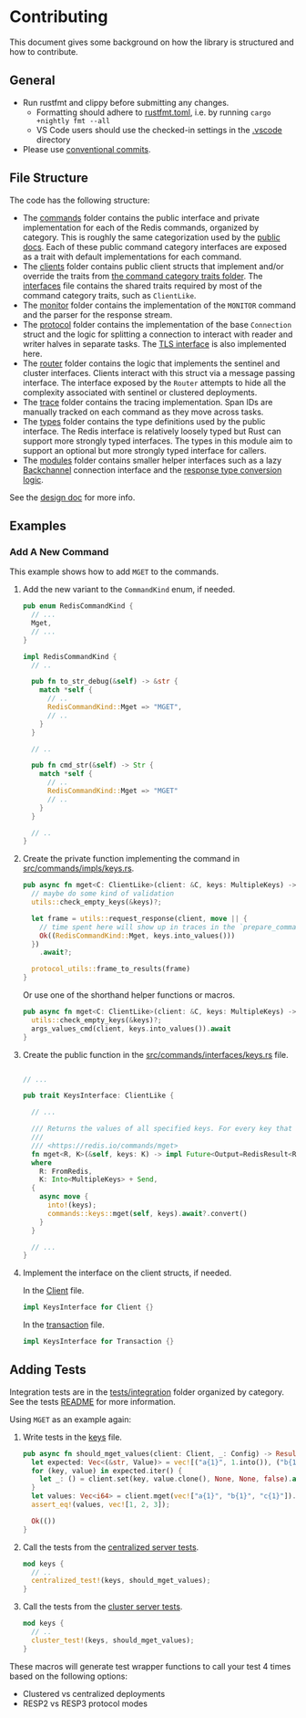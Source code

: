# Contributing

This document gives some background on how the library is structured and how to contribute.

## General

* Run rustfmt and clippy before submitting any changes.
    * Formatting should adhere to [rustfmt.toml](./rustfmt.toml), i.e. by running `cargo +nightly fmt --all`
    * VS Code users should use the checked-in settings in the [.vscode](./.vscode) directory
* Please use [conventional commits](https://www.conventionalcommits.org/en/v1.0.0/#summary).

## File Structure

The code has the following structure:

* The [commands](src/commands) folder contains the public interface and private implementation for each of the Redis
  commands, organized by category. This is roughly the same categorization used by
  the [public docs](https://redis.io/commands/). Each of these public command category interfaces are exposed as a trait
  with default implementations for each command.
* The [clients](src/clients) folder contains public client structs that implement and/or override the traits
  from [the command category traits folder](src/commands/impls). The [interfaces](src/interfaces.rs) file contains the
  shared traits required by most of the command category traits, such as `ClientLike`.
* The [monitor](src/monitor) folder contains the implementation of the `MONITOR` command and the parser for the response
  stream.
* The [protocol](src/protocol) folder contains the implementation of the base `Connection` struct and the logic for
  splitting a connection to interact with reader and writer halves in separate tasks.
  The [TLS interface](src/protocol/tls.rs) is also implemented here.
* The [router](src/router) folder contains the logic that implements the sentinel and cluster interfaces. Clients
  interact with this struct via a message passing interface. The interface exposed by the `Router` attempts to hide all
  the complexity associated with sentinel or clustered deployments.
* The [trace](src/trace) folder contains the tracing implementation. Span IDs are manually tracked on each command as
  they move across tasks.
* The [types](src/types) folder contains the type definitions used by the public interface. The Redis interface is
  relatively loosely typed but Rust can support more strongly typed interfaces. The types in this module aim to support
  an optional but more strongly typed interface for callers.
* The [modules](src/modules) folder contains smaller helper interfaces such as a
  lazy [Backchannel](src/modules/backchannel.rs) connection interface and
  the [response type conversion logic](src/modules/response.rs).

See the [design doc](doc/design.md) for more info.

## Examples

### Add A New Command

This example shows how to add `MGET` to the commands.

1. Add the new variant to the `CommandKind` enum, if needed.

    ```rust
    pub enum RedisCommandKind {
      // ...
      Mget,
      // ...
    }

    impl RedisCommandKind {
      // ..

      pub fn to_str_debug(&self) -> &str {
        match *self {
          // ..
          RedisCommandKind::Mget => "MGET",
          // ..
        }
      }

      // ..

      pub fn cmd_str(&self) -> Str {
        match *self {
          // .. 
          RedisCommandKind::Mget => "MGET"
          // ..
        }
      }

      // ..
    }
    ```

2. Create the private function implementing the command in [src/commands/impls/keys.rs](src/commands/impls/keys.rs).

    ```rust
    pub async fn mget<C: ClientLike>(client: &C, keys: MultipleKeys) -> Result<Value, RedisError> {
      // maybe do some kind of validation 
      utils::check_empty_keys(&keys)?;

      let frame = utils::request_response(client, move || {
        // time spent here will show up in traces in the `prepare_command` span
        Ok((RedisCommandKind::Mget, keys.into_values()))
      })
        .await?;

      protocol_utils::frame_to_results(frame)
    }
    ```

   Or use one of the shorthand helper functions or macros.

    ```rust
    pub async fn mget<C: ClientLike>(client: &C, keys: MultipleKeys) -> Result<Value, RedisError> {
      utils::check_empty_keys(&keys)?;
      args_values_cmd(client, keys.into_values()).await
    }
    ```

3. Create the public function in the [src/commands/interfaces/keys.rs](src/commands/interfaces/keys.rs) file.

    ```rust

    // ...

    pub trait KeysInterface: ClientLike {

      // ...

      /// Returns the values of all specified keys. For every key that does not hold a string value or does not exist, the special value nil is returned.
      ///
      /// <https://redis.io/commands/mget>
      fn mget<R, K>(&self, keys: K) -> impl Future<Output=RedisResult<R>> + Send
      where
        R: FromRedis,
        K: Into<MultipleKeys> + Send,
      {
        async move {
          into!(keys);
          commands::keys::mget(self, keys).await?.convert()
        }
      }

      // ...
    }
    ```

4. Implement the interface on the client structs, if needed.

   In the [Client](src/clients/redis.rs) file.

    ```rust
    impl KeysInterface for Client {}
    ```

   In the [transaction](src/clients/transaction.rs) file.

    ```rust
    impl KeysInterface for Transaction {}
    ```

## Adding Tests

Integration tests are in the [tests/integration](tests/integration) folder organized by category. See the
tests [README](tests/README.md) for more information.

Using `MGET` as an example again:

1. Write tests in the [keys](tests/integration/keys/mod.rs) file.

    ```rust
    pub async fn should_mget_values(client: Client, _: Config) -> Result<(), RedisError> {
      let expected: Vec<(&str, Value)> = vec![("a{1}", 1.into()), ("b{1}", 2.into()), ("c{1}", 3.into())];
      for (key, value) in expected.iter() {
        let _: () = client.set(key, value.clone(), None, None, false).await?;
      }
      let values: Vec<i64> = client.mget(vec!["a{1}", "b{1}", "c{1}"]).await?;
      assert_eq!(values, vec![1, 2, 3]);

      Ok(())
    }
    ```

2. Call the tests from the [centralized server tests](tests/integration/centralized.rs).

    ```rust
    mod keys {
      // ..
      centralized_test!(keys, should_mget_values);
    }

    ```

3. Call the tests from the [cluster server tests](tests/integration/clustered.rs).

    ```rust
    mod keys {
      // ..
      cluster_test!(keys, should_mget_values);
    }
    ```

These macros will generate test wrapper functions to call your test 4 times based on the following options:

* Clustered vs centralized deployments
* RESP2 vs RESP3 protocol modes
